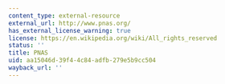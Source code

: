 ```yaml
---
content_type: external-resource
external_url: http://www.pnas.org/
has_external_license_warning: true
license: https://en.wikipedia.org/wiki/All_rights_reserved
status: ''
title: PNAS
uid: aa15046d-39f4-4c84-adfb-279e5b9cc504
wayback_url: ''
---
```

